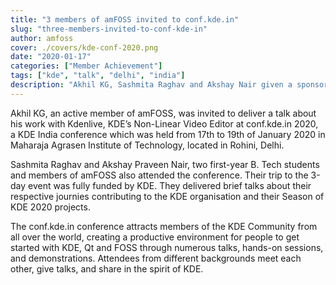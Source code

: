 ```yaml
---
title: "3 members of amFOSS invited to conf.kde.in"
slug: "three-members-invited-to-conf-kde-in"
author: amfoss
cover: ./covers/kde-conf-2020.png
date: "2020-01-17"
categories: ["Member Achievement"]
tags: ["kde", "talk", "delhi", "india"]
description: "Akhil KG, Sashmita Raghav and Akshay Nair given a sponsored invite to conf.kde.in, a 3 day conference held in Delhi, India"
---
```


Akhil KG, an active member of amFOSS, was invited to deliver a talk about his work with Kdenlive, KDE’s Non-Linear Video Editor at conf.kde.in 2020, a KDE India conference which was held from 17th to 19th of January 2020 in Maharaja Agrasen Institute of Technology, located in Rohini, Delhi.  

Sashmita Raghav and Akshay Praveen Nair, two first-year B. Tech students and members of amFOSS also attended the conference. Their trip to the 3-day event was fully funded by KDE. They delivered brief talks about their respective journies contributing to the KDE organisation and their Season of KDE 2020 projects.

The conf.kde.in conference attracts members of the KDE Community from all over the world, creating a productive environment for people to get started with KDE, Qt and FOSS through numerous talks, hands-on sessions, and demonstrations. Attendees from different backgrounds meet each other, give talks, and share in the spirit of KDE. 
